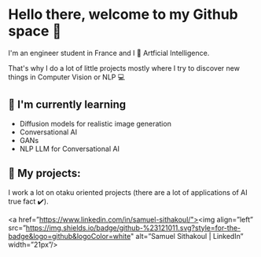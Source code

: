 # Hello there, welcome to my Github space 👋

<!--
**Rubiksman78/Rubiksman78** is a ✨ _special_ ✨ repository because its `README.md` (this file) appears on your GitHub profile.

Here are some ideas to get you started:

- 🔭 I’m currently working on ...
- 🌱 I’m currently learning ...
- 👯 I’m looking to collaborate on ...
- 🤔 I’m looking for help with ...
- 💬 Ask me about ...
- 📫 How to reach me: ...
- 😄 Pronouns: ...
- ⚡ Fun fact: ...
-->

I'm an engineer student in France and I 💟 Artficial Intelligence. 

That's why I do a lot of little projects mostly where I try to discover new things in Computer Vision or NLP 💻

## 🌱 I'm currently learning

- Diffusion models for realistic image generation
- Conversational AI
- GANs
- NLP LLM for Conversational AI

## 🔭 My projects:

I work a lot on otaku oriented projects (there are a lot of applications of AI true fact ✔️).

<a href=”https://www.linkedin.com/in/samuel-sithakoul/"><img align=”left” src=”https://img.shields.io/badge/github-%23121011.svg?style=for-the-badge&logo=github&logoColor=white" alt=”Samuel Sithakoul | LinkedIn” width=”21px”/></a>


